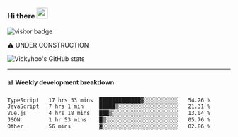 ### Hi there <a href="https://www.gautamkrishnar.com/"><img src="https://media.giphy.com/media/hvRJCLFzcasrR4ia7z/giphy.gif" width="25px"></a>

![visitor badge](https://visitor-badge.glitch.me/badge?page_id=vickyhoo.vickyhoo&left_color=black&right_color=cornflowerblue)

⚠️ UNDER CONSTRUCTION

![Vickyhoo's GitHub stats](https://github-readme-stats.vercel.app/api?username=vickyhoo&theme=react&show_icons=true&count_private=true)

---

#### :bar_chart: Weekly development breakdown

<!--START_SECTION:waka-->

```txt
TypeScript   17 hrs 53 mins  █████████████▓░░░░░░░░░░░   54.26 %
JavaScript   7 hrs 1 min     █████▒░░░░░░░░░░░░░░░░░░░   21.31 %
Vue.js       4 hrs 18 mins   ███▒░░░░░░░░░░░░░░░░░░░░░   13.04 %
JSON         1 hr 53 mins    █▒░░░░░░░░░░░░░░░░░░░░░░░   05.76 %
Other        56 mins         ▓░░░░░░░░░░░░░░░░░░░░░░░░   02.86 %
```

<!--END_SECTION:waka-->


<!--
**vickyhoo/vickyhoo** is a ✨ _special_ ✨ repository because its `README.md` (this file) appears on your GitHub profile.

Here are some ideas to get you started:

- 🔭 I’m currently working on ...
- 🌱 I’m currently learning ...
- 👯 I’m looking to collaborate on ...
- 🤔 I’m looking for help with ...
- 💬 Ask me about ...
- 📫 How to reach me: ...
- 😄 Pronouns: ...
- ⚡ Fun fact: ...
-->

